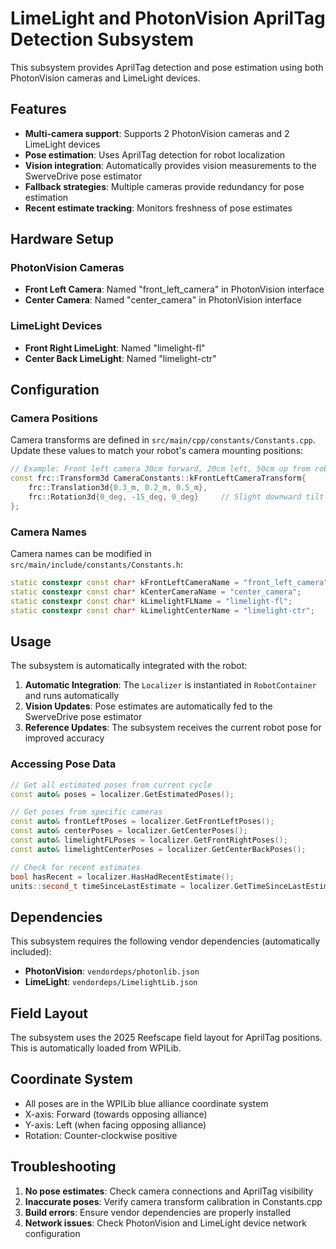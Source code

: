 # LimeLight and PhotonVision AprilTag Detection Subsystem

This subsystem provides AprilTag detection and pose estimation using both PhotonVision cameras and LimeLight devices.

## Features

- **Multi-camera support**: Supports 2 PhotonVision cameras and 2 LimeLight devices
- **Pose estimation**: Uses AprilTag detection for robot localization
- **Vision integration**: Automatically provides vision measurements to the SwerveDrive pose estimator
- **Fallback strategies**: Multiple cameras provide redundancy for pose estimation
- **Recent estimate tracking**: Monitors freshness of pose estimates

## Hardware Setup

### PhotonVision Cameras
- **Front Left Camera**: Named "front_left_camera" in PhotonVision interface
- **Center Camera**: Named "center_camera" in PhotonVision interface

### LimeLight Devices  
- **Front Right LimeLight**: Named "limelight-fl" 
- **Center Back LimeLight**: Named "limelight-ctr"

## Configuration

### Camera Positions
Camera transforms are defined in `src/main/cpp/constants/Constants.cpp`. Update these values to match your robot's camera mounting positions:

```cpp
// Example: Front left camera 30cm forward, 20cm left, 50cm up from robot center
const frc::Transform3d CameraConstants::kFrontLeftCameraTransform{
    frc::Translation3d{0.3_m, 0.2_m, 0.5_m},  
    frc::Rotation3d{0_deg, -15_deg, 0_deg}     // Slight downward tilt
};
```

### Camera Names
Camera names can be modified in `src/main/include/constants/Constants.h`:

```cpp
static constexpr const char* kFrontLeftCameraName = "front_left_camera";
static constexpr const char* kCenterCameraName = "center_camera";
static constexpr const char* kLimelightFLName = "limelight-fl";
static constexpr const char* kLimelightCenterName = "limelight-ctr";
```

## Usage

The subsystem is automatically integrated with the robot:

1. **Automatic Integration**: The `Localizer` is instantiated in `RobotContainer` and runs automatically
2. **Vision Updates**: Pose estimates are automatically fed to the SwerveDrive pose estimator
3. **Reference Updates**: The subsystem receives the current robot pose for improved accuracy

### Accessing Pose Data

```cpp
// Get all estimated poses from current cycle
const auto& poses = localizer.GetEstimatedPoses();

// Get poses from specific cameras
const auto& frontLeftPoses = localizer.GetFrontLeftPoses();
const auto& centerPoses = localizer.GetCenterPoses();
const auto& limelightFLPoses = localizer.GetFrontRightPoses();
const auto& limelightCenterPoses = localizer.GetCenterBackPoses();

// Check for recent estimates
bool hasRecent = localizer.HasHadRecentEstimate();
units::second_t timeSinceLastEstimate = localizer.GetTimeSinceLastEstimate();
```

## Dependencies

This subsystem requires the following vendor dependencies (automatically included):

- **PhotonVision**: `vendordeps/photonlib.json`
- **LimeLight**: `vendordeps/LimelightLib.json`

## Field Layout

The subsystem uses the 2025 Reefscape field layout for AprilTag positions. This is automatically loaded from WPILib.

## Coordinate System

- All poses are in the WPILib blue alliance coordinate system
- X-axis: Forward (towards opposing alliance)
- Y-axis: Left (when facing opposing alliance)  
- Rotation: Counter-clockwise positive

## Troubleshooting

1. **No pose estimates**: Check camera connections and AprilTag visibility
2. **Inaccurate poses**: Verify camera transform calibration in Constants.cpp
3. **Build errors**: Ensure vendor dependencies are properly installed
4. **Network issues**: Check PhotonVision and LimeLight device network configuration